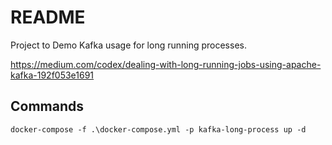 # README

Project to Demo Kafka usage for long running processes.

https://medium.com/codex/dealing-with-long-running-jobs-using-apache-kafka-192f053e1691

## Commands
```
docker-compose -f .\docker-compose.yml -p kafka-long-process up -d
```

